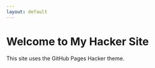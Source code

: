 ```yaml
---
layout: default
---
```


# Welcome to My Hacker Site

This site uses the GitHub Pages Hacker theme.
